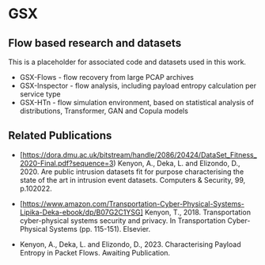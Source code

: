 # GSX

## Flow based research and datasets

This is a placeholder for associated code and datasets used in this work.

* GSX-Flows - flow recovery from large PCAP archives
* GSX-Inspector - flow analysis, including payload entropy calculation per service type
* GSX-HTn - flow simulation environment, based on statistical analysis of distributions, Transformer, GAN and Copula models


## Related Publications

* [https://dora.dmu.ac.uk/bitstream/handle/2086/20424/DataSet_Fitness_2020-Final.pdf?sequence=3) Kenyon, A., Deka, L. and Elizondo, D., 2020. Are public intrusion datasets fit for purpose characterising the state of the art in intrusion event datasets. Computers & Security, 99, p.102022.

* [https://www.amazon.com/Transportation-Cyber-Physical-Systems-Lipika-Deka-ebook/dp/B07G2C1YSG] Kenyon, T., 2018. Transportation cyber-physical systems security and privacy. In Transportation Cyber-Physical Systems (pp. 115-151). Elsevier.

* Kenyon, A., Deka, L. and Elizondo, D., 2023. Characterising Payload Entropy in Packet Flows. Awaiting Publication.


